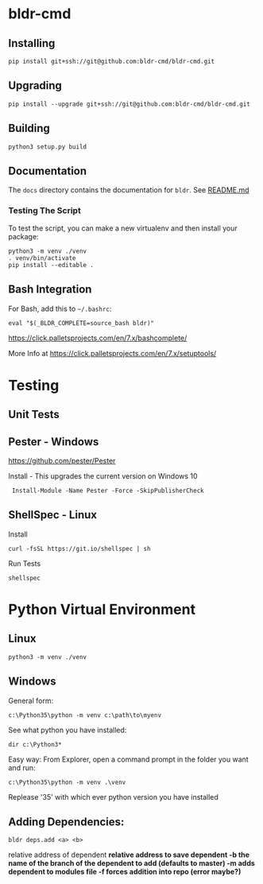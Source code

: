 # bldr-cmd


## Installing

```
pip install git+ssh://git@github.com:bldr-cmd/bldr-cmd.git
```

## Upgrading

```
pip install --upgrade git+ssh://git@github.com:bldr-cmd/bldr-cmd.git
```

## Building

```
python3 setup.py build
```

## Documentation

The `docs` directory contains the documentation for `bldr`. See [README.md](docs/README.md)

### Testing The Script
To test the script, you can make a new virtualenv and then install your package:

```
python3 -m venv ./venv
. venv/bin/activate
pip install --editable .
```

## Bash Integration

For Bash, add this to `~/.bashrc`:
```
eval "$(_BLDR_COMPLETE=source_bash bldr)"
```
https://click.palletsprojects.com/en/7.x/bashcomplete/


More Info at
https://click.palletsprojects.com/en/7.x/setuptools/


# Testing 

## Unit Tests
## Pester - Windows

https://github.com/pester/Pester

Install - This upgrades the current version on Windows 10
```
 Install-Module -Name Pester -Force -SkipPublisherCheck
```

## ShellSpec - Linux

Install

```
curl -fsSL https://git.io/shellspec | sh
```

Run Tests
```
shellspec
```

# Python Virtual Environment

## Linux 

```
python3 -m venv ./venv
```

## Windows
General form:
```
c:\Python35\python -m venv c:\path\to\myenv
```

See what python you have installed:
```
dir c:\Python3*
```

Easy way:
From Explorer, open a command prompt in the folder you want and run:
```
c:\Python35\python -m venv .\venv
```
Replease '35' with which ever python version you have installed


## Adding Dependencies:
```
bldr deps.add <a> <b>
```
<a> relative address of dependent
<b> relative address to save dependent
-b <c> the name of the branch of the dependent to add (defaults to master)
-m adds dependent to modules file
-f forces addition into repo (error maybe?)

